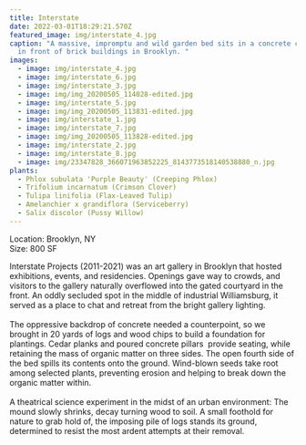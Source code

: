 ```yaml
---
title: Interstate
date: 2022-03-01T18:29:21.570Z
featured_image: img/interstate_4.jpg
caption: "A massive, impromptu and wild garden bed sits in a concrete courtyard
  in front of brick buildings in Brooklyn. "
images:
  - image: img/interstate_4.jpg
  - image: img/interstate_6.jpg
  - image: img/interstate_3.jpg
  - image: img/img_20200505_114028-edited.jpg
  - image: img/interstate_5.jpg
  - image: img/img_20200505_113831-edited.jpg
  - image: img/interstate_1.jpg
  - image: img/interstate_7.jpg
  - image: img/img_20200505_113828-edited.jpg
  - image: img/interstate_2.jpg
  - image: img/interstate_8.jpg
  - image: img/23347828_366071963852225_8143773518140538880_n.jpg
plants:
  - Phlox subulata 'Purple Beauty' (Creeping Phlox)
  - Trifolium incarnatum (Crimson Clover)
  - Tulipa linifolia (Flax-Leaved Tulip)
  - Amelanchier x grandiflora (Serviceberry)
  - Salix discolor (Pussy Willow)
---
```

L﻿ocation: Brooklyn, NY\
S﻿ize: 800 SF

Interstate Projects (2011-2021) was an art gallery in Brooklyn that hosted exhibitions, events, and residencies. Openings gave way to crowds, and visitors to the gallery naturally overflowed into the gated courtyard in the front. An oddly secluded spot in the middle of industrial Williamsburg, it served as a place to chat and retreat from the bright gallery lighting.\
\
The oppressive backdrop of concrete needed a counterpoint, so we brought in 20 yards of logs and wood chips to build a foundation for plantings. Cedar planks and poured concrete pillars  provide seating, while retaining the mass of organic matter on three sides. The open fourth side of the bed spills its contents onto the ground. Wind-blown seeds take root among selected plants, preventing erosion and helping to break down the organic matter within. \
\
A theatrical science experiment in the midst of an urban environment: The mound slowly shrinks, decay turning wood to soil. A small foothold for nature to grab hold of, the imposing pile of logs stands its ground, determined to resist the most ardent attempts at their removal.